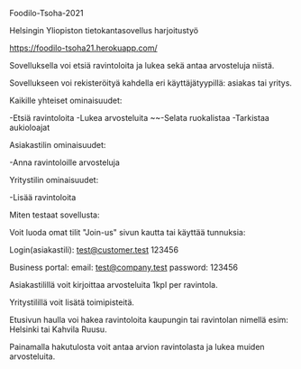 Foodilo-Tsoha-2021


Helsingin Yliopiston tietokantasovellus harjoitustyö


https://foodilo-tsoha21.herokuapp.com/



Sovelluksella voi etsiä ravintoloita ja lukea sekä antaa arvosteluja niistä.

Sovellukseen voi rekisteröityä kahdella eri käyttäjätyypillä: asiakas tai yritys.


Kaikille yhteiset ominaisuudet:

-Etsiä ravintoloita
-Lukea arvosteluita
~~-Selata ruokalistaa
-Tarkistaa aukioloajat


Asiakastilin ominaisuudet:

-Anna ravintoloille arvosteluja


Yritystilin ominaisuudet:

-Lisää ravintoloita


Miten testaat sovellusta:

Voit luoda omat tilit "Join-us" sivun kautta tai käyttää tunnuksia:

Login(asiakastili):
test@customer.test
123456

Business portal:
email: test@company.test
password: 123456


Asiakastilillä voit kirjoittaa arvosteluita 1kpl per ravintola.

Yritystilillä voit lisätä toimipisteitä.

Etusivun haulla voi hakea ravintoloita kaupungin tai ravintolan nimellä esim: Helsinki tai Kahvila Ruusu.

Painamalla hakutulosta voit antaa arvion ravintolasta ja lukea muiden arvosteluita.
